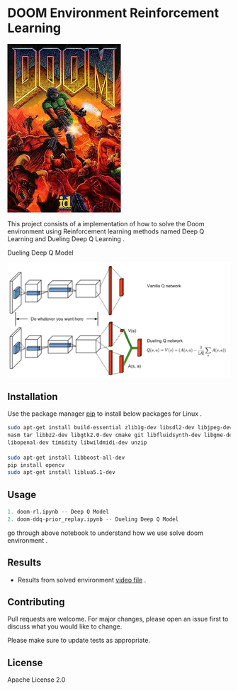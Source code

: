 # DOOM Environment Reinforcement Learning 

![](support/Doom_cover_art.jpg)

This project consists of a implementation of how to solve the Doom environment using Reinforcement learning methods named Deep Q Learning and Dueling Deep Q Learning  .

Dueling Deep Q Model

![](support/DDQN.jpg)



## Installation

Use the package manager [pip](https://pip.pypa.io/en/stable/) to install below packages for Linux .

```bash
sudo apt-get install build-essential zlib1g-dev libsdl2-dev libjpeg-dev \
nasm tar libbz2-dev libgtk2.0-dev cmake git libfluidsynth-dev libgme-dev \
libopenal-dev timidity libwildmidi-dev unzip

sudo apt-get install libboost-all-dev
pip install opencv
sudo apt-get install liblua5.1-dev
```

## Usage

```python
1. doom-rl.ipynb -- Deep Q Model
2. doom-ddq-prior_replay.ipynb -- Dueling Deep Q Model
```


go through above notebook to understand how we use solve doom environment . 

## Results

* Results from solved environment [video file](support/results.mp4) .

## Contributing
Pull requests are welcome. For major changes, please open an issue first to discuss what you would like to change.

Please make sure to update tests as appropriate.

## License
Apache License 2.0